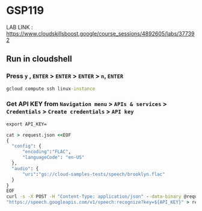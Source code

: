 # GSP119

LAB LINK : https://www.cloudskillsboost.google/course_sessions/4892605/labs/377392

## Run in cloudshell

### Press `y` , `ENTER` > `ENTER` > `ENTER` > `n`, `ENTER`

```cmd
gcloud compute ssh linux-instance
```

### Get API KEY from `Navigation menu` > `APIs & services` > `Credentials` > `Create credentials` > `API key`

```cmd
export API_KEY=
```

```cmd
cat > request.json <<EOF
{
  "config": {
      "encoding":"FLAC",
      "languageCode": "en-US"
  },
  "audio": {
      "uri":"gs://cloud-samples-tests/speech/brooklyn.flac"
  }
}
EOF
curl -s -X POST -H "Content-Type: application/json" --data-binary @request.json \
"https://speech.googleapis.com/v1/speech:recognize?key=${API_KEY}" > result.json
```
